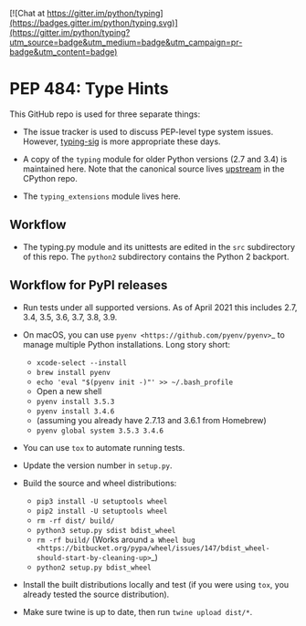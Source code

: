 [![Chat at https://gitter.im/python/typing](https://badges.gitter.im/python/typing.svg)](https://gitter.im/python/typing?utm_source=badge&utm_medium=badge&utm_campaign=pr-badge&utm_content=badge)

PEP 484: Type Hints
===================

This GitHub repo is used for three separate things:

- The issue tracker is used to discuss PEP-level type system issues.
  However,
  [typing-sig](https://mail.python.org/mailman3/lists/typing-sig.python.org/)
  is more appropriate these days.

- A copy of the `typing` module for older Python versions (2.7 and
  3.4) is maintained here.  Note that the canonical source lives
  [upstream](https://github.com/python/cpython/blob/master/Lib/typing.py)
  in the CPython repo.

- The `typing_extensions` module lives here.

Workflow
--------

* The typing.py module and its unittests are edited in the `src`
  subdirectory of this repo. The `python2` subdirectory contains the
  Python 2 backport.

Workflow for PyPI releases
--------------------------

* Run tests under all supported versions. As of April 2021 this includes
  2.7, 3.4, 3.5, 3.6, 3.7, 3.8, 3.9.

* On macOS, you can use `pyenv <https://github.com/pyenv/pyenv>`_ to
  manage multiple Python installations. Long story short:

  * ``xcode-select --install``
  * ``brew install pyenv``
  * ``echo 'eval "$(pyenv init -)"' >> ~/.bash_profile``
  * Open a new shell
  * ``pyenv install 3.5.3``
  * ``pyenv install 3.4.6``
  * (assuming you already have 2.7.13 and 3.6.1 from Homebrew)
  * ``pyenv global system 3.5.3 3.4.6``

* You can use ``tox`` to automate running tests.

* Update the version number in ``setup.py``.

* Build the source and wheel distributions:

  * ``pip3 install -U setuptools wheel``
  * ``pip2 install -U setuptools wheel``
  * ``rm -rf dist/ build/``
  * ``python3 setup.py sdist bdist_wheel``
  * ``rm -rf build/`` (Works around `a Wheel bug <https://bitbucket.org/pypa/wheel/issues/147/bdist_wheel-should-start-by-cleaning-up>`_)
  * ``python2 setup.py bdist_wheel``

* Install the built distributions locally and test (if you
  were using ``tox``, you already tested the source distribution).

* Make sure twine is up to date, then run ``twine upload dist/*``.
